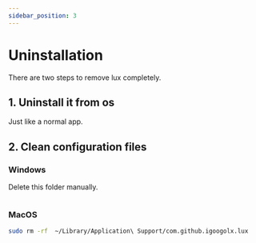 ```yaml
---
sidebar_position: 3
---
```


# Uninstallation

There are two steps to remove lux completely.

## 1. Uninstall it from os
Just like a normal app.

## 2. Clean configuration files

### Windows

Delete this folder manually.

```sh
```

### MacOS

```sh
sudo rm -rf  ~/Library/Application\ Support/com.github.igoogolx.lux
```
